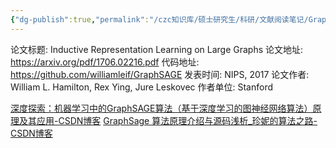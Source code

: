 ```yaml
---
{"dg-publish":true,"permalink":"/czc知识库/硕士研究生/科研/文献阅读笔记/GraphSAGE 图神经网络算法（GNN）/","dgPassFrontmatter":true,"created":"2024-08-01T21:33:41.064+08:00","updated":"2024-12-08T12:30:21.188+08:00"}
---
```



论文标题: Inductive Representation Learning on Large Graphs
论文地址: https://arxiv.org/pdf/1706.02216.pdf
代码地址: https://github.com/williamleif/GraphSAGE
发表时间: NIPS, 2017
论文作者: William L. Hamilton, Rex Ying, Jure Leskovec
作者单位: Stanford


[深度探索：机器学习中的GraphSAGE算法（基于深度学习的图神经网络算法）原理及其应用-CSDN博客](https://blog.csdn.net/qq_51320133/article/details/137788572)
[GraphSage 算法原理介绍与源码浅析\_珍妮的算法之路-CSDN博客](https://blog.csdn.net/eric_1993/article/details/120559421)

